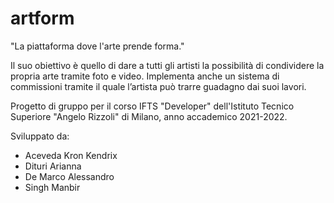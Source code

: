 # artform
"La piattaforma dove l'arte prende forma."


Il suo obiettivo è quello di dare a tutti gli artisti la possibilità di condividere la propria arte tramite foto e video. Implementa anche un sistema di commissioni tramite il quale l’artista può trarre guadagno dai suoi lavori.

Progetto di gruppo per il corso IFTS "Developer" dell'Istituto Tecnico Superiore "Angelo Rizzoli" di Milano, anno accademico 2021-2022.

Sviluppato da:
- Aceveda Kron Kendrix
- Dituri Arianna
- De Marco Alessandro
- Singh Manbir
